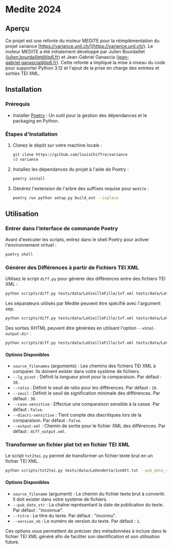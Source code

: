 
# Medite 2024

## Aperçu
Ce projet est une refonte du moteur MEDITE pour la réimplémentation du projet variance [https://variance.unil.ch/](https://variance.unil.ch/). Le moteur MEDITE a été initialement développé par Julien Bourdaillet (julien.bourdaillet@lip6.fr) et Jean-Gabriel Ganascia (jean-gabriel.ganascia@lip6.fr). Cette refonte a impliqué la mise à niveau du code pour supporter Python 3.12 et l'ajout de la prise en charge des entrées et sorties TEI XML.

## Installation

### Prérequis
- Installer [Poetry](https://python-poetry.org/) : Un outil pour la gestion des dépendances et le packaging en Python.

### Étapes d'Installation
1. Clonez le dépôt sur votre machine locale :
    ```bash
    git clone https://github.com/louisChiffre/variance
    cd variance
    ```

2. Installez les dépendances du projet à l'aide de Poetry :
    ```bash
    poetry install
    ```

3. Générez l'extension de l'arbre des suffixes requise pour `medite` :
    ```bash
    poetry run python setup.py build_ext --inplace
    ```

## Utilisation

### Entrer dans l'interface de commande Poetry
Avant d'exécuter les scripts, entrez dans le shell Poetry pour activer l'environnement virtuel :
```bash
poetry shell
```
### Générer des Différences à partir de Fichiers TEI XML
Utilisez le script `diff.py` pour générer des différences entre des fichiers TEI XML :
```bash
python scripts/diff.py tests/data/LaVieilleFille/1vf.xml tests/data/LaVieilleFille/2vf.xml --lg_pivot 7 --ratio 15 --seuil 50 --case-sensitive --diacri-sensitive --output-xml test.xml
```
Les séparateurs utilisés par Medite peuvent être spécifié avec l'argument sep.
```bash
python scripts/diff.py tests/data/LaVieilleFille/1vf.xml tests/data/LaVieilleFille/2vf.xml --lg_pivot 7 --ratio 15 --seuil 50 --case-sensitive --diacri-sensitive --output-xml test.xml --sep $' !\r,\n:\t;-?"\'`()….»«'
```
Des sorties XHTML peuvent être générées en utilisant l'option `--xhtml-output-dir` :
```bash
python scripts/diff.py tests/data/LaVieilleFille/1vf.xml tests/data/LaVieilleFille/2vf.xml --lg_pivot 7 --ratio 15 --seuil 50 --case-sensitive --diacri-sensitive --output-xml test.xml --xhtml-output-dir xhtml
```


#### Options Disponibles
- `source_filenames` (arguments) : Les chemins des fichiers TEI XML à comparer. Ils doivent exister dans votre système de fichiers.
- `--lg_pivot` : Définit la longueur pivot pour la comparaison. Par défaut : `10`.
- `--ratio` : Définit le seuil de ratio pour les différences. Par défaut : `10`.
- `--seuil` : Définit le seuil de signification minimale des différences. Par défaut : `30`.
- `--case-sensitive` : Effectue une comparaison sensible à la casse. Par défaut : `False`.
- `--diacri-sensitive` : Tient compte des diacritiques lors de la comparaison. Par défaut : `False`.
- `--output-xml` : Chemin de sortie pour le fichier XML des différences. Par défaut : `diff_output.xml`.

### Transformer un fichier plat txt en fichier TEI XML
Le script `txt2tei.py` permet de transformer un fichier texte brut en un fichier TEI XML.

```bash
python scripts/txt2tei.py tests/data/LaVendetta/1vndtt.txt --pub_date_str "1842" --titre "La Vendetta" --version_nb 1
```

#### Options Disponibles
- `source_filename` (argument) : Le chemin du fichier texte brut à convertir. Il doit exister dans votre système de fichiers.
- `--pub_date_str` : La chaîne représentant la date de publication du texte. Par défaut : "inconnue".
- `--titre` : Le titre du texte. Par défaut : "inconnu".
- `--version_nb` : Le numéro de version du texte. Par défaut : `1`.

Ces options vous permettent de préciser des métadonnées à inclure dans le fichier TEI XML généré afin de faciliter son identification et son utilisation future.
